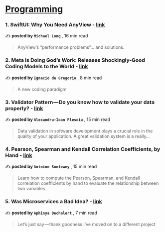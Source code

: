 
<h1><a href=https://medium.com/tag/programming/recommended target="_blank" rel="noopener noreferrer">Programming</a></h1>
<h3>1. SwiftUI: Why You Need AnyView - <a href=https://medium.com/better-programming/swiftui-why-you-need-anyview-99b1c48794a4?source=tag_recommended_feed---------0-107----------programming----------48cc9ba8_6e49_47fb_bbca_e8d3f7b39f79------- target="_blank" rel="noopener noreferrer">link</a></h3>

✍️ **posted by `Michael Long`** <date> , 16 min read</date>

<blockquote>AnyView’s “performance problems”… and solutions.</blockquote>

<h3>2. Meta is Doing God’s Work: Releases Shockingly-Good Coding Models to the World - <a href=https://medium.com/@ignacio.de.gregorio.noblejas/meta-is-doing-gods-work-releases-shockingly-good-coding-models-to-the-world-848975e7d1f0?source=tag_recommended_feed---------1-85----------programming----------48cc9ba8_6e49_47fb_bbca_e8d3f7b39f79------- target="_blank" rel="noopener noreferrer">link</a></h3>

✍️ **posted by `Ignacio de Gregorio`** <date> , 8 min read</date>

<blockquote>A new coding paradigm</blockquote>

<h3>3. Validator Pattern — Do you know how to validate your data properly? - <a href=https://medium.com/gitconnected/validator-pattern-do-you-know-how-to-validate-your-data-properly-50edc5b3c6c6?source=tag_recommended_feed---------2-84----------programming----------48cc9ba8_6e49_47fb_bbca_e8d3f7b39f79------- target="_blank" rel="noopener noreferrer">link</a></h3>

✍️ **posted by `Alexandru-Ioan Plesoiu`** <date> , 15 min read</date>

<blockquote>Data validation in software development plays a crucial role in the quality of your application. A great validation system is a really…</blockquote>

<h3>4. Pearson, Spearman and Kendall Correlation Coefficients, by Hand - <a href=https://medium.com/towards-data-science/pearson-spearman-and-kendall-correlation-coefficients-by-hand-d2e1676ca73f?source=tag_recommended_feed---------3-107----------programming----------48cc9ba8_6e49_47fb_bbca_e8d3f7b39f79------- target="_blank" rel="noopener noreferrer">link</a></h3>

✍️ **posted by `Antoine Soetewey`** <date> , 15 min read</date>

<blockquote>Learn how to compute the Pearson, Spearman, and Kendall correlation coefficients by hand to evaluate the relationship between two variables</blockquote>

<h3>5. Was Microservices a Bad Idea? - <a href=https://medium.com/@PurpleGreenLemon/was-microservices-a-bad-idea-5e52edee1cff?source=tag_recommended_feed---------4-85----------programming----------48cc9ba8_6e49_47fb_bbca_e8d3f7b39f79------- target="_blank" rel="noopener noreferrer">link</a></h3>

✍️ **posted by `Aphinya Dechalert`** <date> , 7 min read</date>

<blockquote>Let’s just say — thank goodness I’ve moved on to a different project</blockquote>

